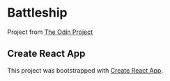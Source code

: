 # Battleship

Project from [The Odin Project](https://theodinproject.com/)

## Create React App

This project was bootstrapped with [Create React App](https://github.com/facebook/create-react-app).
